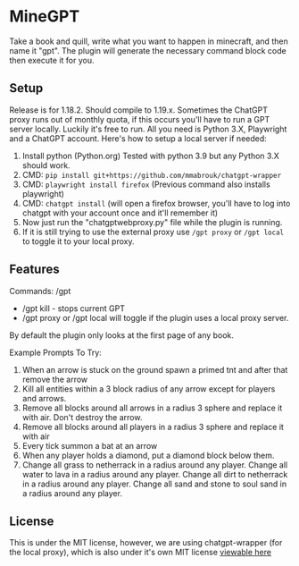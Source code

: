 # MineGPT

Take a book and quill, write what you want to happen in minecraft, and then name it "gpt". The plugin will generate the necessary command block code then execute it for you.

## Setup

Release is for 1.18.2. Should compile to 1.19.x.
Sometimes the ChatGPT proxy runs out of monthly quota, if this occurs you'll have to run a GPT server locally. Luckily it's free to run. All you need is Python 3.X, Playwright and a ChatGPT account.
Here's how to setup a local server if needed:
1. Install python (Python.org) Tested with python 3.9 but any Python 3.X should work.
2. CMD: `pip install git+https://github.com/mmabrouk/chatgpt-wrapper`
3. CMD: `playwright install firefox` (Previous command also installs playwright)
4. CMD: `chatgpt install` (will open a firefox browser, you'll have to log into chatgpt with your account once and it'll remember it)
5. Now just run the "chatgptwebproxy.py" file while the plugin is running.
6. If it is still trying to use the external proxy use `/gpt proxy` or `/gpt local` to toggle it to your local proxy.

## Features


Commands:
/gpt
  - /gpt kill - stops current GPT
  - /gpt proxy or /gpt local will toggle if the plugin uses a local proxy server.


By default the plugin only looks at the first page of any book.

Example Prompts To Try:
1. When an arrow is stuck on the ground spawn a primed tnt and after that remove the arrow
2. Kill all entities within a 3 block radius of any arrow except for players and arrows.
3. Remove all blocks around all arrows in a radius 3 sphere and replace it with air. Don't destroy the arrow.
4. Remove all blocks around all players in a radius 3 sphere and replace it with air
5. Every tick summon a bat at an arrow
6. When any player holds a diamond, put a diamond block below them.
7. Change all grass to netherrack in a radius around any player. Change all water to lava in a radius around any player. Change all dirt to netherrack in a radius around any player. Change all sand and stone to soul sand in a radius around any player.

## License

This is under the MIT license, however, we are using chatgpt-wrapper (for the local proxy), which is also under it's own MIT license [viewable here](https://github.com/mmabrouk/chatgpt-wrapper/blob/main/License)



